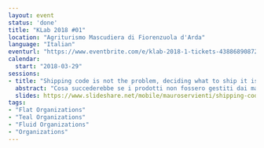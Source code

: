 ```yaml
---
layout: event
status: 'done'
title: "KLab 2018 #01"
location: "Agriturismo Mascudiera di Fiorenzuola d'Arda"
language: "Italian"
eventurl: "https://www.eventbrite.com/e/klab-2018-1-tickets-43886890872"
calendar:
  start: "2018-03-29"
sessions:
- title: "Shipping code is not the problem, deciding what to ship it is."
  abstract: "Cosa succederebbe se i prodotti non fossero gestiti dai manager? O addirittura, cosa se i manager non ci fossero proprio? Chi si prenderebbe la responsabilità di definire la priorità nel backlog? In Particular Software non c'è una struttura gerarchica. La gestione dei prodotti, intesa come vera e propria product ownership, è responsabilità di tutti. Sembra quasi che gli internati siano anche i gestori del manicomio. Non è proprio distante dalla realtà. Oggigiorno sempre più aziende si stanno orientando verso strutture organizzative fluide. Che cosa si può fare per abilitare chiunque a prendere decisioni a qualsiasi livello? C'è un modo per condividere il processo decisionale? Guarderemo come è strutturata Particular Software al fine di abilitare tutto ciò. Analizzeremo come vengono risolti i problemi e quali processi e strumenti utilizziamo per prendere decisioni. Tutto senza infermieri, ooops, senza manager."
  slides: https://www.slideshare.net/mobile/mauroservienti/shipping-code-is-not-the-problem-deciding-what-to-ship-it-is
tags:
- "Flat Organizations"
- "Teal Organizations"
- "Fluid Organizations"
- "Organizations"
---
```

